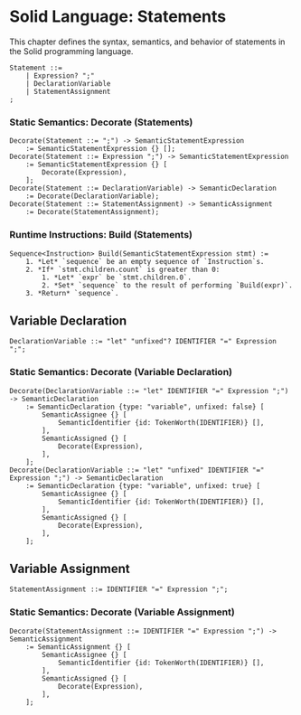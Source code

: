 # Solid Language: Statements
This chapter defines the syntax, semantics, and behavior of statements in the Solid programming language.

```w3c
Statement ::=
	| Expression? ";"
	| DeclarationVariable
	| StatementAssignment
;
```


### Static Semantics: Decorate (Statements)
```w3c
Decorate(Statement ::= ";") -> SemanticStatementExpression
	:= SemanticStatementExpression {} [];
Decorate(Statement ::= Expression ";") -> SemanticStatementExpression
	:= SemanticStatementExpression {} [
		Decorate(Expression),
	];
Decorate(Statement ::= DeclarationVariable) -> SemanticDeclaration
	:= Decorate(DeclarationVariable);
Decorate(Statement ::= StatementAssignment) -> SemanticAssignment
	:= Decorate(StatementAssignment);
```


### Runtime Instructions: Build (Statements)
```w3c
Sequence<Instruction> Build(SemanticStatementExpression stmt) :=
	1. *Let* `sequence` be an empty sequence of `Instruction`s.
	2. *If* `stmt.children.count` is greater than 0:
		1. *Let* `expr` be `stmt.children.0`.
		2. *Set* `sequence` to the result of performing `Build(expr)`.
	3. *Return* `sequence`.
```



## Variable Declaration
```w3c
DeclarationVariable ::= "let" "unfixed"? IDENTIFIER "=" Expression ";";
```


### Static Semantics: Decorate (Variable Declaration)
```w3c
Decorate(DeclarationVariable ::= "let" IDENTIFIER "=" Expression ";") -> SemanticDeclaration
	:= SemanticDeclaration {type: "variable", unfixed: false} [
		SemanticAssignee {} [
			SemanticIdentifier {id: TokenWorth(IDENTIFIER)} [],
		],
		SemanticAssigned {} [
			Decorate(Expression),
		],
	];
Decorate(DeclarationVariable ::= "let" "unfixed" IDENTIFIER "=" Expression ";") -> SemanticDeclaration
	:= SemanticDeclaration {type: "variable", unfixed: true} [
		SemanticAssignee {} [
			SemanticIdentifier {id: TokenWorth(IDENTIFIER)} [],
		],
		SemanticAssigned {} [
			Decorate(Expression),
		],
	];
```



## Variable Assignment
```w3c
StatementAssignment ::= IDENTIFIER "=" Expression ";";
```


### Static Semantics: Decorate (Variable Assignment)
```w3c
Decorate(StatementAssignment ::= IDENTIFIER "=" Expression ";") -> SemanticAssignment
	:= SemanticAssignment {} [
		SemanticAssignee {} [
			SemanticIdentifier {id: TokenWorth(IDENTIFIER)} [],
		],
		SemanticAssigned {} [
			Decorate(Expression),
		],
	];
```
